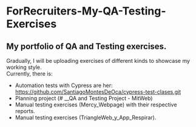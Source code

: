 # ForRecruiters-My-QA-Testing-Exercises

## My portfolio of QA and Testing exercises.

Gradually, I will be uploading exercises of different kinds to showcase my working style.<br>
Currently, there is:<br>
- Automation tests with Cypress are her: https://github.com/SantiagoMontesDeOca/cypress-test-clases.git  
- Planning project (# __QA and Testing Project - MitWeb)<br>
- Manual testing exercises (Mercy_Webpage) with their respective reports.<br>
- Manual testing exercises (TriangleWeb_y_App_Respirar).<br>